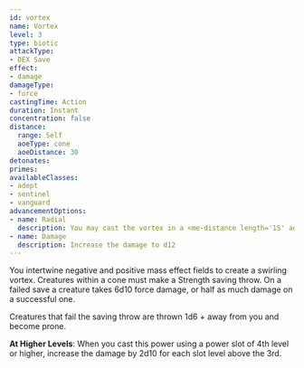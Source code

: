 ```yaml
---
id: vortex
name: Vortex
level: 3
type: biotic
attackType:
- DEX Save
effect:
- damage
damageType:
- force
castingTime: Action
duration: Instant
concentration: false
distance:
  range: Self
  aoeType: cone
  aoeDistance: 30
detonates:
primes:
availableClasses:
- adept
- sentinel
- vanguard
advancementOptions:
- name: Radial
  description: You may cast the vortex in a <me-distance length='15' adj />-radius sphere centered on you instead.
- name: Damage
  description: Increase the damage to d12
---
```

You intertwine negative and positive mass effect fields to create a swirling vortex. Creatures within a <me-distance length="30" adj/> cone must
make a Strength saving throw. On a failed save a creature takes 6d10 force damage, or half as much damage on a successful one.

Creatures that fail the saving throw are thrown 1d6 + <me-distance length='5' /> away from you and become prone.

__At Higher Levels__: When you cast this power using a power slot of 4th level or higher, increase the damage by 2d10 for
each slot level above the 3rd.
